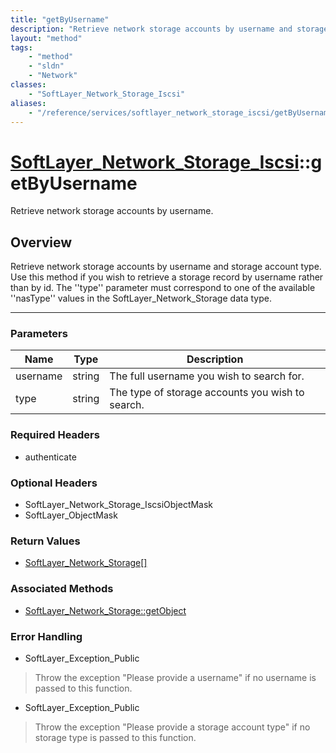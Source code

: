 ```yaml
---
title: "getByUsername"
description: "Retrieve network storage accounts by username and storage account type. Use this method if you wish to retrieve a storag... "
layout: "method"
tags:
    - "method"
    - "sldn"
    - "Network"
classes:
    - "SoftLayer_Network_Storage_Iscsi"
aliases:
    - "/reference/services/softlayer_network_storage_iscsi/getByUsername"
---
```

# [SoftLayer_Network_Storage_Iscsi](/reference/services/SoftLayer_Network_Storage_Iscsi)::getByUsername


Retrieve network storage accounts by username. 


## Overview 
Retrieve network storage accounts by username and storage account type. Use this method if you wish to retrieve a storage record by username rather than by id. The ''type'' parameter must correspond to one of the available ''nasType'' values in the SoftLayer_Network_Storage data type. 

-----

### Parameters 
|Name | Type | Description |
| --- | --- | --- |
|username| string| The full username you wish to search for.|
|type| string| The type of storage accounts you wish to search.|


### Required Headers
* authenticate


### Optional Headers
* SoftLayer_Network_Storage_IscsiObjectMask
* SoftLayer_ObjectMask

### Return Values
* <a href='/reference/datatypes/SoftLayer_Network_Storage'>SoftLayer_Network_Storage[] </a>


### Associated Methods

*  [SoftLayer_Network_Storage::getObject](/reference/services/SoftLayer_Network_Storage/getObject )



### Error Handling

* SoftLayer_Exception_Public 

> Throw the exception "Please provide a username" if no username is passed to this function. 

* SoftLayer_Exception_Public 

> Throw the exception "Please provide a storage account type" if no storage type is passed to this function. 



